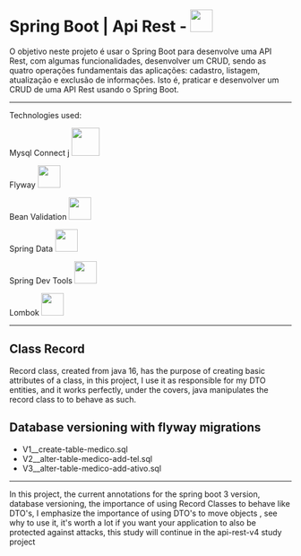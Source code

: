 # Spring Boot | Api Rest - <img src="https://www.alura.com.br/assets/api/cursos/spring-boot-3-desenvolva-api-rest-java.svg" width="40">
O objetivo neste projeto é usar o Spring Boot para desenvolve uma API Rest, com algumas funcionalidades, desenvolver um CRUD, 
sendo as quatro operações fundamentais das aplicações: cadastro, listagem, atualização e exclusão de informações.
Isto é, praticar e desenvolver um CRUD de uma API Rest usando o Spring Boot.

<hr>
Technologies used:<br>
<p>Mysql Connect j <img src="https://www.mysql.com/common/logos/powered-by-mysql-167x86.png" width="50"></p>
<p>Flyway <img src="https://flywaydb.org/wp-content/uploads/2020/12/cropped-favicon-32x32.png" width="40"></p>
<p>Bean Validation <img src="https://beanvalidation.org/logo/logo.svg" width="40"></p>
<p>Spring Data <img src="https://www.alura.com.br/assets/api/cursos/persistencia-jpa-introducao-hibernate.svg" width="40"></p>
<p>Spring Dev Tools <img src="https://devkico.itexto.com.br/wp-content/uploads/2014/08/spring-boot-project-logo-300x270.png" width="40"></p>
<p>Lombok <img src="https://www.opencodez.com/wp-content/uploads/2018/08/lombok.png" width="40"></p>
<hr>

## Class Record
<p>Record class, created from java 16, has the purpose of creating basic attributes of a class, in this project, I use it as responsible for my DTO entities, and it works perfectly, under the covers, java manipulates the record class to to behave as such.</p>

## Database versioning with flyway migrations
* V1__create-table-medico.sql
* V2__alter-table-medico-add-tel.sql
* V3__alter-table-medico-add-ativo.sql
<hr>

<p>In this project, the current annotations for the spring boot 3 version, database versioning, the importance of using Record Classes to behave like DTO's, I emphasize the importance of using DTO's to move objects , see why to use it, it's worth a lot if you want your application to also be protected against attacks, this study will continue in the api-rest-v4 study project</p>
